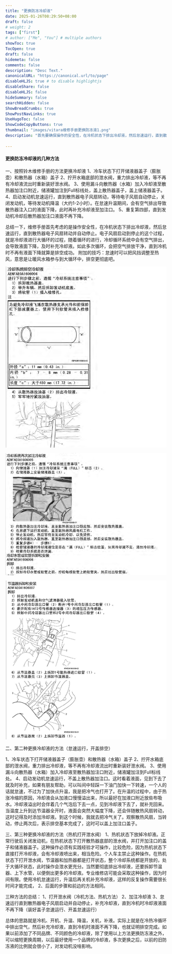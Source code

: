 ```yaml
---
title: "更换防冻冷却液"
date: 2025-01-26T08:29:50+08:00
draft: false
# weight: 2
tags: ["first"]
# author: ["Me", "You"] # multiple authors
showToc: true
TocOpen: true
draft: false
hidemeta: false
comments: false
description: "Desc Text."
canonicalURL: "https://canonical.url/to/page"
disableHLJS: true # to disable highlightjs
disableShare: false
disableHLJS: false
hideSummary: false
searchHidden: false
ShowBreadCrumbs: true
ShowPostNavLinks: true
UseHugoToc: false
ShowCodeCopyButtons: true
thumbnail: "images/vitara维修手册更换防冻液1.png"
description: "首先要确保操作的安全性，在冷机状态下排出冷却液，然后怠速运行，直到散热器电子风扇转动并自动停止。电子风扇启动到停止的这个过程，就是冷却液进行大循环的过程，随着循环的进行，冷却循环系统中会有空气排出，会导致液面下降，及时补充冷却液。如此多次循环，会把空气排放干净，直到冷机时不再有液面下降就算是排空成功"
    
---
```


#### 更换防冻冷却液的几种方法

一、按照铃木维修手册的方法更换冷却液
1、冷车状态下打开储液器盖子（膨胀壶）和散热器（水箱）盖子
2、拧开水箱底部的泄水阀，重力排出冷却液，等不再有冷却液流出时重新装好泄水阀。
3、使用漏斗向散热器（水箱）加入冷却液至散热器加注口附近，储液罐加注到Full标线处，盖上散热器盖子，盖上储液器盖子。
4、启动发动机怠速运行，直到散热器电子风扇转动，等待电子风扇自动停止，关闭发动机，等待发动机降温（大约1-2小时）。在怠速升温期间，会有空气排出导致散热器注入口的液面下降，此时再补充冷却液至加注口。
5、重复第四部，直到发动机冷却后散热器加注口液面不再下降。

总结一下，维修手册首先考虑的是操作安全性，在冷机状态下排出冷却液，然后怠速运行，直到散热器电子风扇转动并自动停止。电子风扇启动到停止的这个过程，就是冷却液进行大循环的过程，随着循环的进行，冷却循环系统中会有空气排出，会导致液面下降，及时补充冷却液。如此多次循环，会把空气排放干净，直到冷机时不再有液面下降就算是排空成功。
附加的技巧：怠速时可以把风挡调整至热风，意思是让暖风水箱参与到大循环中，排空更彻底吧。

![img](images/vitara维修手册更换防冻液1.png)

![img](images/vitara维修手册更换防冻液2.png)

![img](images/vitara维修手册更换防冻液3.png)

二、第二种更换冷却液的方法（怠速运行，开盖排空）

1、冷车状态下打开储液器盖子（膨胀壶）和散热器（水箱）盖子
2、拧开水箱底部的泄水阀，重力排出冷却液，等不再有冷却液流出时重新装好泄水阀。
3、使用漏斗向散热器（水箱）加入冷却液至散热器加注口附近，储液罐加注到Full标线处。
4、启动发动机怠速运行，不盖上散热器加注口。这时看着液面，见到下去了就及时补充，如果有朋友帮助，可以叫间中轻踩一下油门加快一下转速，一个人的话就怠速，不过为了加快点升温，我是把冷气也打开了。在升温的过程中，由于热涨冷缩的原因，冷却液会从加液口慢慢溢出来，所以最好在加液口附近放些布吸水。冷却液溢出时会伴着几个气泡后下去一点，见到冷却液下去了，就补充回来。当温度上升到达节温器全开时，液面会突然大幅度下降，还会伴随散热风扇转动，这时记得及时添加泠却液。到这个时候，我就去把冷气关了。观察散热风扇，当转动，停止两次后，表示排空基本完成了，这时可以盖上加注口盖子。

三、第三种更换冷却液的方法（热机打开泄水阀）
1、热机状态下放掉冷却液。正常行驶后关闭发动机，在热机状态下打开散热器底部的泄水阀，并打开加注口的盖子和储液器盖子。这种操作必须有实践经验才可操作，比较危险，因为热机状态下直接打开冷却液，会有冷却液喷出来，相当危险。个人车主禁止这种操作。在热机状态下打开泄水阀，节温器和加热器都是打开状态，整个冷却系统都是开放的，处于大循环状态，此时操作会泄水更充分。当然要彻底排出冷却液，还要拆卸节温器、上下水管，以便倒出更多的冷却液。专业维修店可能会采取这种操作，因为时间有限。使用冷机怠速运行，升温后再关机补充冷却液，这样的反复操作需要很长时间才能完成，
2、后面的步骤和前边的方法相同。

三种方法的总结：
1、打开泄水阀（冷机方法、热机方法）
2、加注冷却液
3、怠速运行直到散热器电子风扇启动并自动停止，补充冷却液，直到冷机时冷却液液面不再下降（装好盖子怠速运行、开盖怠速运行）

总体的思路就是冷机、开机、升温、降温，关机，补液。实际上就是在冷热冷循环中排出空气，然后补充冷却液，直到冷机时液面不再下降，也就证明排空完成。如果以前添加了不同品牌、不同颜色的冷却液，除了使用以上方法更换防冻液之外，可以缩短更换周期，以后最好使用一个品牌的冷却液，多次更换之后，以前的旧防冻液的比例就会很小了，对发动机没啥影响。

